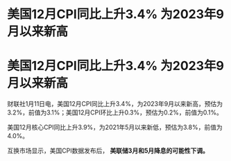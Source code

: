 # 美国12月CPI同比上升3.4% 为2023年9月以来新高

# 美国12月CPI同比上升3.4% 为2023年9月以来新高

财联社1月11日电，美国12月CPI同比上升3.4%，为2023年9月以来新高，预估为3.2%，前值为3.1%；美国12月CPI环比上升0.3%，预估为0.2%，前值为0.1%。

美国12月核心CPI同比上升3.9%，为2021年5月以来新低，预估为3.8%，前值为4.0%。

互换市场显示，美国CPI数据发布后， **美联储3月和5月降息的可能性下调。**

